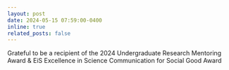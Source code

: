 ```yaml
---
layout: post
date: 2024-05-15 07:59:00-0400
inline: true
related_posts: false
---
```


Grateful to be a recipient of the 2024 Undergraduate Research Mentoring Award
& EiS Excellence in Science Communication for Social Good Award